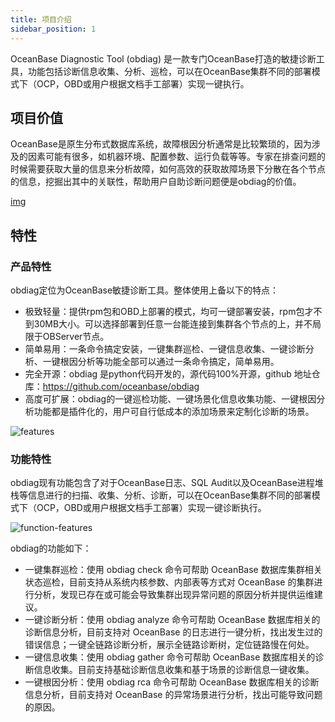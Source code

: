 ```yaml
---
title: 项目介绍
sidebar_position: 1
---
```


OceanBase Diagnostic Tool (obdiag) 是一款专门OceanBase打造的敏捷诊断工具，功能包括诊断信息收集、分析、巡检，可以在OceanBase集群不同的部署模式下（OCP，OBD或用户根据文档手工部署）实现一键执行。

## 项目价值
OceanBase是原生分布式数据库系统，故障根因分析通常是比较繁琐的，因为涉及的因素可能有很多，如机器环境、配置参数、运行负载等等。专家在排查问题的时候需要获取大量的信息来分析故障，如何高效的获取故障场景下分散在各个节点的信息，挖掘出其中的关联性，帮助用户自助诊断问题便是obdiag的价值。

[img](/img/sig/obdiag/value.png)

## 特性
### 产品特性
obdiag定位为OceanBase敏捷诊断工具。整体使用上备以下的特点：
- 极致轻量：提供rpm包和OBD上部署的模式，均可一键部署安装，rpm包才不到30MB大小。可以选择部署到任意一台能连接到集群各个节点的上，并不局限于OBServer节点。
- 简单易用：一条命令搞定安装，一键集群巡检、一键信息收集、一键诊断分析、一键根因分析等功能全部可以通过一条命令搞定，简单易用。
- 完全开源：obdiag 是python代码开发的，源代码100%开源，github 地址仓库：https://github.com/oceanbase/obdiag
- 高度可扩展：obdiag的一键巡检功能、一键场景化信息收集功能、一键根因分析功能都是插件化的，用户可自行低成本的添加场景来定制化诊断的场景。

![features](/img/sig/obdiag/features.png)

### 功能特性
obdiag现有功能包含了对于OceanBase日志、SQL Audit以及OceanBase进程堆栈等信息进行的扫描、收集、分析、诊断，可以在OceanBase集群不同的部署模式下（OCP，OBD或用户根据文档手工部署）实现一键诊断执行。

![function-features](/img/sig/obdiag/function-features.png)

obdiag的功能如下：
- 一键集群巡检：使用 obdiag check 命令可帮助 OceanBase 数据库集群相关状态巡检，目前支持从系统内核参数、内部表等方式对 OceanBase 的集群进行分析，发现已存在或可能会导致集群出现异常问题的原因分析并提供运维建议。
- 一键诊断分析：使用 obdiag analyze 命令可帮助 OceanBase 数据库相关的诊断信息分析，目前支持对 OceanBase 的日志进行一键分析，找出发生过的错误信息；一键全链路诊断分析，展示全链路诊断树，定位链路慢在何处。
- 一键信息收集：使用 obdiag gather 命令可帮助 OceanBase 数据库相关的诊断信息收集。目前支持基础诊断信息收集和基于场景的诊断信息一键收集。
- 一键根因分析：使用 obdiag rca 命令可帮助 OceanBase 数据库相关的诊断信息分析，目前支持对 OceanBase 的异常场景进行分析，找出可能导致问题的原因。
